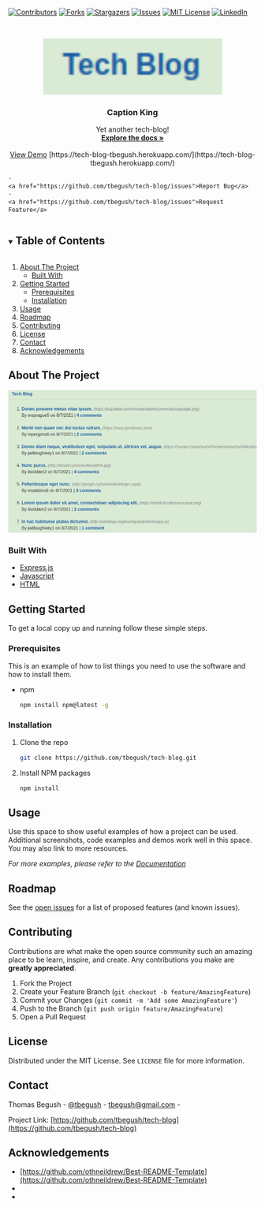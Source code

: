 <!--
*** Thanks for checking out the Best-README-Template. If you have a suggestion
*** that would make this better, please fork the repo and create a pull request
*** or simply open an issue with the tag "enhancement".
*** Thanks again! Now go create something AMAZING! :D
***
*** Forked from othneildrew/Best-README-Template
***
*** To avoid retyping too much info. Do a search and replace for the following:
*** github_username, repo_name, twitter_handle, email, project_title, project_description
*** tbegush, tech-blog, @tbegush, tbegush@gmail.com, tech-blog, A tech web-log (blog). 
-->



<!-- PROJECT SHIELDS -->
<!--
*** I'm using markdown "reference style" links for readability.
*** Reference links are enclosed in brackets [ ] instead of parentheses ( ).
*** See the bottom of this document for the declaration of the reference variables
*** for contributors-url, forks-url, etc. This is an optional, concise syntax you may use.
*** https://www.markdownguide.org/basic-syntax/#reference-style-links
-->
[![Contributors][contributors-shield]][contributors-url]
[![Forks][forks-shield]][forks-url]
[![Stargazers][stars-shield]][stars-url]
[![Issues][issues-shield]][issues-url]
[![MIT License][license-shield]][license-url]
[![LinkedIn][linkedin-shield]][linkedin-url]



<!-- PROJECT LOGO -->
<br />
<p align="center">
  <a href="https://github.com/tbegush/tech-blog">
    <img src="./tech-blog-logo.png" alt="Logo" width="363" height=auto>
  </a>

  <h3 align="center">Caption King</h3>

  <p align="center">
   Yet another tech-blog!
    <br />
    <a href="https://github.com/tbegush/tech-blog"><strong>Explore the docs »</strong></a>
    <br />
    <br />
    <a href="https://tech-blog-tbegush.herokuapp.com/">View Demo</a>
  [https://tech-blog-tbegush.herokuapp.com/](https://tech-blog-tbegush.herokuapp.com/)

    ·
    <a href="https://github.com/tbegush/tech-blog/issues">Report Bug</a>
    ·
    <a href="https://github.com/tbegush/tech-blog/issues">Request Feature</a>
  </p>
</p>



<!-- TABLE OF CONTENTS -->
<details open="open">
  <summary><h2 style="display: inline-block">Table of Contents</h2></summary>
  <ol>
    <li>
      <a href="#about-the-project">About The Project</a>
      <ul>
        <li><a href="#built-with">Built With</a></li>
      </ul>
    </li>
    <li>
      <a href="#getting-started">Getting Started</a>
      <ul>
        <li><a href="#prerequisites">Prerequisites</a></li>
        <li><a href="#installation">Installation</a></li>
      </ul>
    </li>
    <li><a href="#usage">Usage</a></li>
    <li><a href="#roadmap">Roadmap</a></li>
    <li><a href="#contributing">Contributing</a></li>
    <li><a href="#license">License</a></li>
    <li><a href="#contact">Contact</a></li>
    <li><a href="#acknowledgements">Acknowledgements</a></li>
  </ol>
</details>



<!-- ABOUT THE PROJECT -->
## About The Project

![Note Taker App](/tech-blog-screenshot.png)


### Built With

* [Express.js]()
* [Javascript]()
* [HTML]()



<!-- GETTING STARTED -->
## Getting Started

To get a local copy up and running follow these simple steps.

### Prerequisites

This is an example of how to list things you need to use the software and how to install them.
* npm
  ```sh
  npm install npm@latest -g
  ```

### Installation

1. Clone the repo
   ```sh
   git clone https://github.com/tbegush/tech-blog.git
   ```
2. Install NPM packages
   ```sh
   npm install
   ```



<!-- USAGE EXAMPLES -->
## Usage

Use this space to show useful examples of how a project can be used. Additional screenshots, code examples and demos work well in this space. You may also link to more resources.

_For more examples, please refer to the [Documentation](https://example.com)_



<!-- ROADMAP -->
## Roadmap

See the [open issues](https://github.com/tbegush/tech-blog/issues) for a list of proposed features (and known issues).



<!-- CONTRIBUTING -->
## Contributing

Contributions are what make the open source community such an amazing place to be learn, inspire, and create. Any contributions you make are **greatly appreciated**.

1. Fork the Project
2. Create your Feature Branch (`git checkout -b feature/AmazingFeature`)
3. Commit your Changes (`git commit -m 'Add some AmazingFeature'`)
4. Push to the Branch (`git push origin feature/AmazingFeature`)
5. Open a Pull Request

<!-- LICENSE -->
## License

Distributed under the MIT License. See `LICENSE` file for more information.

<!-- CONTACT -->
## Contact

Thomas Begush - [@tbegush](https://twitter.com/tbegush) - tbegush@gmail.com - 

Project Link: [https://github.com/tbegush/tech-blog](https://github.com/tbegush/tech-blog)


<!-- ACKNOWLEDGEMENTS -->
## Acknowledgements

* [https://github.com/othneildrew/Best-README-Template](https://github.com/othneildrew/Best-README-Template)
* []()
* []()

<!-- MARKDOWN LINKS & IMAGES -->
<!-- https://www.markdownguide.org/basic-syntax/#reference-style-links -->
[contributors-shield]: https://img.shields.io/github/contributors/tbegush/tech-blog.svg?style=for-the-badge
[contributors-url]: https://github.com/tbegush/tech-blog/graphs/contributors
[forks-shield]: https://img.shields.io/github/forks/tbegush/tech-blog.svg?style=for-the-badge
[forks-url]: https://github.com/tbegush/tech-blog/network/members
[stars-shield]: https://img.shields.io/github/stars/tbegush/tech-blog.svg?style=for-the-badge
[stars-url]: https://github.com/tbegush/tech-blog/stargazers
[issues-shield]: https://img.shields.io/github/issues/tbegush/tech-blog.svg?style=for-the-badge
[issues-url]: https://github.com/tbegush/tech-blog/issues
[license-shield]: https://img.shields.io/github/license/tbegush/tech-blog.svg?style=for-the-badge
[license-url]: https://raw.githubusercontent.com/tbegush/tech-blog/master/LICENSE
[linkedin-shield]: https://img.shields.io/badge/-LinkedIn-black.svg?style=for-the-badge&logo=linkedin&colorB=555
[linkedin-url]: https://linkedin.com/in/tbegush
